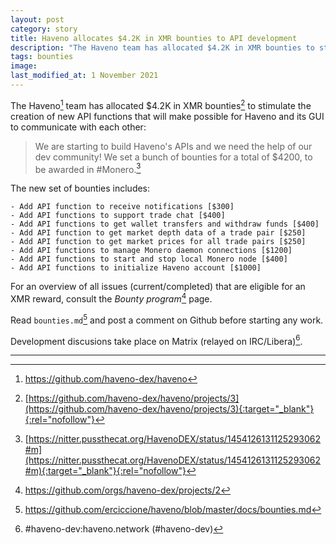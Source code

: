 ```yaml
---
layout: post
category: story
title: Haveno allocates $4.2K in XMR bounties to API development
description: "The Haveno team has allocated $4.2K in XMR bounties to stimulate the creation of new API functions that will make possible for Haveno and its GUI to communicate with each other."
tags: bounties
image: 
last_modified_at: 1 November 2021
---
```


The Haveno[^1] team has allocated $4.2K in XMR bounties[^2] to stimulate the creation of new API functions that will make possible for Haveno and its GUI to communicate with each other:

> We are starting to build Haveno's APIs and we need the help of our dev community! We set a bunch of bounties for a total of $4200, to be awarded in #Monero.[^3]

The new set of bounties includes:

```
- Add API function to receive notifications [$300]
- Add API functions to support trade chat [$400]
- Add API functions to get wallet transfers and withdraw funds [$400]
- Add API function to get market depth data of a trade pair [$250]
- Add API function to get market prices for all trade pairs [$250]
- Add API functions to manage Monero daemon connections [$1200]
- Add API functions to start and stop local Monero node [$400]
- Add API functions to initialize Haveno account [$1000]
```

For an overview of all issues (current/completed) that are eligible for an XMR reward, consult the *Bounty program*[^4] page.

Read `bounties.md`[^5] and post a comment on Github before starting any work. 

Development discusions take place on Matrix (relayed on IRC/Libera)[^6].

---

[^1]: https://github.com/haveno-dex/haveno
[^2]: [https://github.com/haveno-dex/haveno/projects/3](https://github.com/haveno-dex/haveno/projects/3){:target="_blank"}{:rel="nofollow"}
[^3]: [https://nitter.pussthecat.org/HavenoDEX/status/1454126131125293062#m](https://nitter.pussthecat.org/HavenoDEX/status/1454126131125293062#m){:target="_blank"}{:rel="nofollow"}
[^4]: https://github.com/orgs/haveno-dex/projects/2
[^5]: https://github.com/erciccione/haveno/blob/master/docs/bounties.md
[^6]: #haveno-dev:haveno.network (#haveno-dev)
